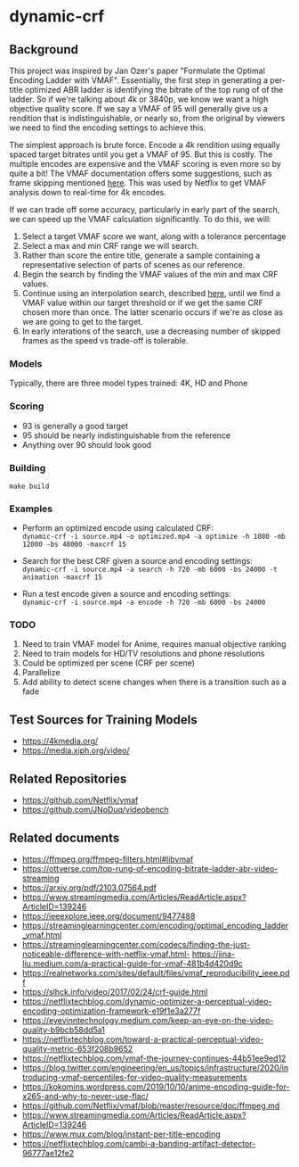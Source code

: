 # dynamic-crf

## Background

This project was inspired by Jan Ozer's paper "Formulate the Optimal Encoding Ladder with VMAF". Essentially, the first step in generating a per-title optimized ABR ladder is identifying the bitrate of the top rung of of the ladder. So if we're talking about 4k or 3840p, we know we want a high objective quality score. If we say a VMAF of 95 will generally give us a rendition that is indistinguishable, or nearly so, from the original by viewers we need to find the encoding settings to achieve this.

The simplest approach is brute force. Encode a 4k rendition using equally spaced target bitrates until you get a VMAF of 95. But this is costly. The multiple encodes are expensive and the VMAF scoring is even more so by quite a bit! The VMAF documentation offers some suggestions, such as frame skipping mentioned [here](https://netflixtechblog.com/vmaf-the-journey-continues-44b51ee9ed12). This was used by Netflix to get VMAF analysis down to real-time for 4k encodes.

If we can trade off some accuracy, particularly in early part of the search, we can speed up the VMAF calculation significantly. To do this, we will:

1. Select a target VMAF score we want, along with a tolerance percentage
2. Select a max and min CRF range we will search.
3. Rather than score the entire title, generate a sample containing a representative selection of parts of scenes as our reference.
4. Begin the search by finding the VMAF values of the min and max CRF values.
5. Continue using an interpolation search, described [here](https://www.geeksforgeeks.org/g-fact-84/), until we find a VMAF value within our target threshold or if we get the same CRF chosen more than once. The latter scenario occurs if we're as close as we are going to get to the target.
6. In early interations of the search, use a decreasing number of skipped frames as the speed vs trade-off is tolerable. 

### Models

Typically, there are three model types trained: 4K, HD and Phone

### Scoring

- 93 is generally a good target
- 95 should be nearly indistinguishable from the reference
- Anything over 90 should look good

### Building

`make build`

### Examples

* Perform an optimized encode using calculated CRF:<br />
`dynamic-crf -i source.mp4 -o optimized.mp4 -a optimize -h 1080 -mb 12000 -bs 48000 -maxcrf 15`

* Search for the best CRF given a source and encoding settings:<br />
`dynamic-crf -i source.mp4 -a search -h 720 -mb 6000 -bs 24000 -t animation -maxcrf 15`

* Run a test encode given a source and encoding settings:<br />
`dynamic-crf -i source.mp4 -a encode -h 720 -mb 6000 -bs 24000`

### TODO

1. Need to train VMAF model for Anime, requires manual objective ranking
2. Need to train models for HD/TV resolutions and phone resolutions
3. Could be optimized per scene (CRF per scene)
4. Parallelize
5. Add ability to detect scene changes when there is a transition such as a fade

## Test Sources for Training Models

- https://4kmedia.org/
- https://media.xiph.org/video/

## Related Repositories

- https://github.com/Netflix/vmaf
- https://github.com/JNoDuq/videobench

## Related documents

- https://ffmpeg.org/ffmpeg-filters.html#libvmaf
- https://ottverse.com/top-rung-of-encoding-bitrate-ladder-abr-video-streaming
- https://arxiv.org/pdf/2103.07564.pdf
- https://www.streamingmedia.com/Articles/ReadArticle.aspx?ArticleID=139246
- https://ieeexplore.ieee.org/document/9477488
- https://streaminglearningcenter.com/encoding/optimal_encoding_ladder_vmaf.html
- https://streaminglearningcenter.com/codecs/finding-the-just-noticeable-difference-with-netflix-vmaf.html- https://jina-liu.medium.com/a-practical-guide-for-vmaf-481b4d420d9c
- https://realnetworks.com/sites/default/files/vmaf_reproducibility_ieee.pdf
- https://slhck.info/video/2017/02/24/crf-guide.html
- https://netflixtechblog.com/dynamic-optimizer-a-perceptual-video-encoding-optimization-framework-e19f1e3a277f
- https://eyevinntechnology.medium.com/keep-an-eye-on-the-video-quality-b9bcb58dd5a1
- https://netflixtechblog.com/toward-a-practical-perceptual-video-quality-metric-653f208b9652
- https://netflixtechblog.com/vmaf-the-journey-continues-44b51ee9ed12
- https://blog.twitter.com/engineering/en_us/topics/infrastructure/2020/introducing-vmaf-percentiles-for-video-quality-measurements
- https://kokomins.wordpress.com/2019/10/10/anime-encoding-guide-for-x265-and-why-to-never-use-flac/
- https://github.com/Netflix/vmaf/blob/master/resource/doc/ffmpeg.md
- https://www.streamingmedia.com/Articles/ReadArticle.aspx?ArticleID=139246
- https://www.mux.com/blog/instant-per-title-encoding
- https://netflixtechblog.com/cambi-a-banding-artifact-detector-96777ae12fe2
